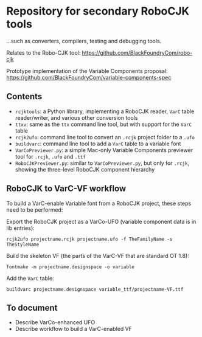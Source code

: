 # Repository for secondary RoboCJK tools

...such as converters, compilers, testing and debugging tools.

Relates to the Robo-CJK tool: https://github.com/BlackFoundryCom/robo-cjk

Prototype implementation of the Variable Components proposal: https://github.com/BlackFoundryCom/variable-components-spec

## Contents

- `rcjktools`: a Python library, implementing a RoboCJK reader, `VarC` table reader/writer, and various other conversion tools
- `ttxv`: same as the `ttx` command line tool, but with support for the `VarC` table
- `rcjk2ufo`: command line tool to convert an `.rcjk` project folder to a `.ufo`
- `buildvarc`: command line tool to add a `VarC` table to a variable font
- `VarCoPreviewer.py`: a simple Mac-only Variable Components previewer tool for `.rcjk`, `.ufo` and `.ttf`
- `RoboCJKPreviewer.py`: similar to `VarCoPreviewer.py`, but only for `.rcjk`, showing the three-level RoboCJK component hierarchy

## RoboCJK to VarC-VF workflow

To build a VarC-enable Variable font from a RoboCJK project, these steps need to be performed:

Export the RoboCJK project as a VarCo-UFO (variable component data is in lib entries):
```
rcjk2ufo projectname.rcjk projectname.ufo -f TheFamilyName -s TheStyleName
```

Build the skeleton VF (the parts of the VarC-VF that are standard OT 1.8):
```
fontmake -m projectname.designspace -o variable
```

Add the `VarC` table:
```
buildvarc projectname.designspace variable_ttf/projectname-VF.ttf
```

## To document

- Describe VarCo-enhanced UFO
- Describe workflow to build a VarC-enabled VF
